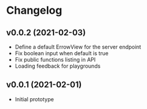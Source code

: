 # Changelog

## v0.0.2 (2021-02-03)

  *  Define a default ErrowView for the server endpoint
  *  Fix boolean input when default is true
  *  Fix public functions listing in API
  *  Loading feedback for playgrounds

## v0.0.1 (2021-02-01)

  * Initial prototype
